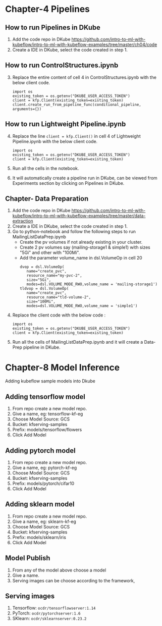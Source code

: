 # Chapter-4 Pipelines 

## How to run Pipelines in DKube
1. Add the code repo in DKube https://github.com/intro-to-ml-with-kubeflow/intro-to-ml-with-kubeflow-examples/tree/master/ch04/code
2. Create a IDE in DKube, select the code created in step 1.

## How to run ControlStructures.ipynb

3. Replace the entire content of cell 4 in ControlStructures.ipynb with the below client code.
   
   ```
   import os
   existing_token = os.getenv("DKUBE_USER_ACCESS_TOKEN")
   client = kfp.Client(existing_token=existing_token)
   client.create_run_from_pipeline_func(conditional_pipeline, arguments={})
   ```
   
## How to run Lightweight Pipeline.ipynb 

4. Replace the line `client = kfp.Client()` in cell 4 of Lightweight Pipeline.ipynb with the below client code.
   
   ```
   import os
   existing_token = os.getenv("DKUBE_USER_ACCESS_TOKEN")
   client = kfp.Client(existing_token=existing_token)
   ```
   
5. Run all the cells in the notebook.
6. It will automatically create a pipeline run in DKube, can be viewed from Experiments section by clicking on Pipelines in DKube.

## Chapter- Data Preparation

1. Add the code repo in DKube https://github.com/intro-to-ml-with-kubeflow/intro-to-ml-with-kubeflow-examples/tree/master/data-extraction
2. Create a IDE in DKube, select the code created in step 1.
3. Go to python-notebook and follow the following steps to run MailingListDataPrep.ipynb
   - Create the pv volumes if not already existing in your cluster.
   - Create 2 pv volumes say (mailing-storage1 & simple1) with sizes "5Gi" and other with "100Mi".
   - Add the parameter volume_name in dsl.VolumeOp in cell 20
     ```
     dvop = dsl.VolumeOp(
        name="create_pvc",
        resource_name="my-pvc-2",
        size="5Gi",
        modes=dsl.VOLUME_MODE_RWO,volume_name = 'mailing-storage1')
     tldvop = dsl.VolumeOp(
        name="create_pvc",
        resource_name="tld-volume-2",
        size="100Mi",
        modes=dsl.VOLUME_MODE_RWO,volume_name = 'simple1')
       ```
4. Replace the client code with the below code :
   ```
   import os
   existing_token = os.getenv("DKUBE_USER_ACCESS_TOKEN")
   client = kfp.Client(existing_token=existing_token)

5. Run all the cells of MailingListDataPrep.ipynb and it will create a Data-Prep pipeline in DKube.

# Chapter-8 Model Inference

Adding kubeflow sample models into Dkube

## Adding tensorflow model
1. From repo create a new model repo.
2. Give a name, eg: tensorflow-kf-eg
3. Choose Model Source: GCS
4. Bucket: kfserving-samples
5. Prefix: models/tensorflow/flowers
6. Click Add Model

## Adding pytorch model
1. From repo create a new model repo.
2. Give a name, eg: pytorch-kf-eg
3. Choose Model Source: GCS
4. Bucket: kfserving-samples
5. Prefix: models/pytorch/cifar10
6. Click Add Model

## Adding sklearn model
1. From repo create a new model repo.
2. Give a name, eg: sklearn-kf-eg
3. Choose Model Source: GCS
4. Bucket: kfserving-samples
5. Prefix: models/sklearn/iris
6. Click Add Model

## Model Publish
1. From any of the model above choose a model
2. Give a name.
2. Serving images can be choose according to the framework,

## Serving images
1. Tensorflow: `ocdr/tensorflowserver:1.14`
2. PyTorch: `ocdr/pytorchserver:1.6`
3. SKlearn: `ocdr/sklearnserver:0.23.2`
